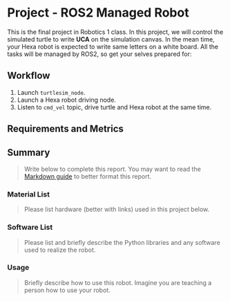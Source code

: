 # Project - ROS2 Managed Robot

This is the final project in Robotics 1 class. In this project, we will control the simulated turtle to write **UCA** on the simulation canvas. In the mean time, your Hexa robot is expected to write same letters on a white board. All the tasks will be managed by ROS2, so get your selves prepared for:

## Workflow
1. Launch `turtlesim_node`.
2. Launch a Hexa robot driving node.
3. Listen to `cmd_vel` topic, drive turtle and Hexa robot at the same time.

## Requirements and Metrics

## Summary
> Write below to complete this report. You may want to read the [Markdown guide](https://guides.github.com/features/mastering-markdown/) to better format this report.

### Material List
> Please list hardware (better with links) used in this project below.  

### Software List
> Please list and briefly describe the Python libraries and any software used to realize the robot.

### Usage
> Briefly describe how to use this robot. Imagine you are teaching a person how to use your robot.


